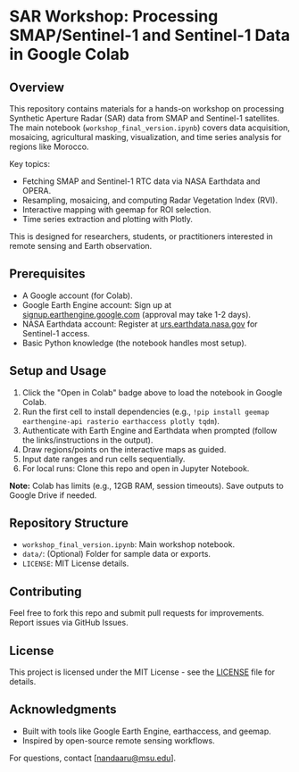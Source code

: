 # SAR Workshop: Processing SMAP/Sentinel-1 and Sentinel-1 Data in Google Colab

[<image-card alt="Open in Colab" src="https://colab.research.google.com/assets/colab-badge.svg" ></image-card>](https://colab.research.google.com/github/YOUR_USERNAME/SAR_Workshop/blob/main/workshop_final_version.ipynb)

## Overview
This repository contains materials for a hands-on workshop on processing Synthetic Aperture Radar (SAR) data from SMAP and Sentinel-1 satellites. The main notebook (`workshop_final_version.ipynb`) covers data acquisition, mosaicing, agricultural masking, visualization, and time series analysis for regions like Morocco.

Key topics:
- Fetching SMAP and Sentinel-1 RTC data via NASA Earthdata and OPERA.
- Resampling, mosaicing, and computing Radar Vegetation Index (RVI).
- Interactive mapping with geemap for ROI selection.
- Time series extraction and plotting with Plotly.

This is designed for researchers, students, or practitioners interested in remote sensing and Earth observation.

## Prerequisites
- A Google account (for Colab).
- Google Earth Engine account: Sign up at [signup.earthengine.google.com](https://signup.earthengine.google.com) (approval may take 1-2 days).
- NASA Earthdata account: Register at [urs.earthdata.nasa.gov](https://urs.earthdata.nasa.gov) for Sentinel-1 access.
- Basic Python knowledge (the notebook handles most setup).

## Setup and Usage
1. Click the "Open in Colab" badge above to load the notebook in Google Colab.
2. Run the first cell to install dependencies (e.g., `!pip install geemap earthengine-api rasterio earthaccess plotly tqdm`).
3. Authenticate with Earth Engine and Earthdata when prompted (follow the links/instructions in the output).
4. Draw regions/points on the interactive maps as guided.
5. Input date ranges and run cells sequentially.
6. For local runs: Clone this repo and open in Jupyter Notebook.

**Note:** Colab has limits (e.g., 12GB RAM, session timeouts). Save outputs to Google Drive if needed.

## Repository Structure
- `workshop_final_version.ipynb`: Main workshop notebook.
- `data/`: (Optional) Folder for sample data or exports.
- `LICENSE`: MIT License details.

## Contributing
Feel free to fork this repo and submit pull requests for improvements. Report issues via GitHub Issues.

## License
This project is licensed under the MIT License - see the [LICENSE](LICENSE) file for details.

## Acknowledgments
- Built with tools like Google Earth Engine, earthaccess, and geemap.
- Inspired by open-source remote sensing workflows.

For questions, contact [nandaaru@msu.edu].

